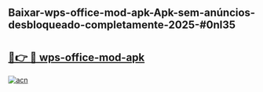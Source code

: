 ## Baixar-wps-office-mod-apk-Apk-sem-anúncios-desbloqueado-completamente-2025-#0nl35

# <h2><a href="https://ainizakaria.my?title=wps-office-mod-apk&ref=20M">🔗👉 🔴 wps-office-mod-apk</a></h2>

[![acn](https://github.com/user-attachments/assets/0f9c940e-d8b0-45ae-aac7-cd30a18b3e1c)](https://ainizakaria.my?title=wps-office-mod-apk&ref=20M)

